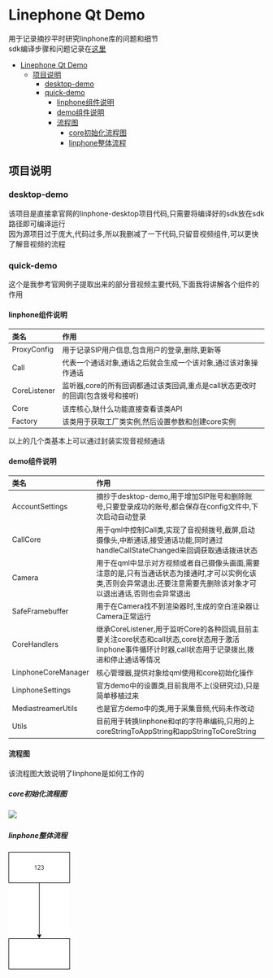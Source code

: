 # Linephone Qt Demo

用于记录摘抄平时研究linphone库的问题和细节<br>
sdk编译步骤和问题记录在[这里](./doc/build.md)

- [Linephone Qt Demo](#linephone-qt-demo)
  - [项目说明](#项目说明)
    - [desktop-demo](#desktop-demo)
    - [quick-demo](#quick-demo)
      - [linphone组件说明](#linphone组件说明)
      - [demo组件说明](#demo组件说明)
      - [流程图](#流程图)
        - [core初始化流程图](#core初始化流程图)
        - [linphone整体流程](#linphone整体流程)

## 项目说明
### desktop-demo
该项目是直接拿官网的linphone-desktop项目代码,只需要将编译好的sdk放在sdk路径即可编译运行  
因为源项目过于庞大,代码过多,所以我删减了一下代码,只留音视频组件,可以更快了解音视频的流程

### quick-demo
这个是我参考官网例子提取出来的部分音视频主要代码,下面我将讲解各个组件的作用

#### linphone组件说明
|  类名 | 作用 |
| :--- | :--- |
| ProxyConfig   | 用于记录SIP用户信息,包含用户的登录,删除,更新等
| Call          | 代表一个通话对象,通话之后就会生成一个该对象,通过该对象操作通话
| CoreListener  | 监听器,core的所有回调都通过该类回调,重点是call状态更改时的回调(包含拨号和接听)
| Core          | 该库核心,缺什么功能直接查看该类API
| Factory       | 该类用于获取工厂类实例,然后设置参数和创建core实例

以上的几个类基本上可以通过封装实现音视频通话

#### demo组件说明
|  类名 | 作用 |
| :--- | :--- |
| AccountSettings   | 摘抄于desktop-demo,用于增加SIP账号和删除账号,只要登录成功的账号,都会保存在config文件中,下次启动自动登录
| CallCore          | 用于qml中控制Call类,实现了音视频拨号,截屏,启动摄像头,中断通话,接受通话功能,同时通过handleCallStateChanged来回调获取通话拨进状态
| Camera            | 用于在qml中显示对方视频或者自己摄像头画面,需要注意的是,只有当通话状态为接通时,才可以实例化该类,否则会异常退出.还要注意需要先删除该对象才可以退出通话,否则也会异常退出
| SafeFramebuffer   | 用于在Camera找不到渲染器时,生成的空白渲染器让Camera正常运行
| CoreHandlers      | 继承CoreListener,用于监听Core的各种回调,目前主要关注core状态和call状态,core状态用于激活linphone事件循环计时器,call状态用于记录拨出,拨进和停止通话等情况
| LinphoneCoreManager| 核心管理器,提供对象给qml使用和core初始化操作
| LinphoneSettings   | 官方demo中的设置类,目前我用不上(没研究过),只是简单移植过来
| MediastreamerUtils | 也是官方demo中的类,用于采集音频,代码未作改动
| Utils              | 目前用于转换linphone和qt的字符串编码,只用的上coreStringToAppString和appStringToCoreString

#### 流程图
该流程图大致说明了linphone是如何工作的  

##### core初始化流程图
![](linphone-core-init-system-flowchart.drawio.svg)

##### linphone整体流程
![](./doc/linphone-system-flowchart.drawio.png)